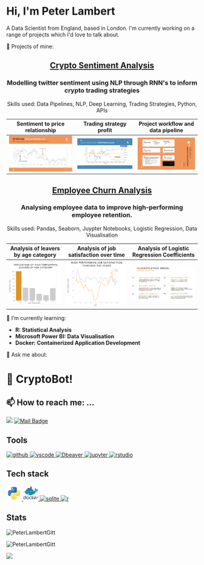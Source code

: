 # Hi, I'm Peter Lambert

A Data Scientist from England, based in London. I'm currently working on a range of projects which I'd love to talk about.


🔭 Projects of mine: 

 ## <p align="center"><strong> [Crypto Sentiment Analysis](https://github.com/PeterLambertGitt/crypto_2) </strong></p>

### <p align="center"> Modelling twitter sentiment using NLP through RNN's to inform crypto trading strategies </p>

<p align="center">Skills used: Data Pipelines, NLP, Deep Learning, Trading Strategies, Python, APIs </p>

Sentiment to price relationship|  Trading strategy profit          |  Project workflow and data pipeline            
:-------------------------:|:-------------------------:|:-------------------------:
![Alt text](crypto1.png)  |  ![Alt text](crypto4.png)|  ![Alt text](crypto2.png)

## <p align="center"><strong> [Employee Churn Analysis](https://github.com/PeterLambertGitt/employee_churn) </strong></p>

### <p align="center"> Analysing employee data to improve high-performing employee retention. </p>

<p align="center"> Skills used: Pandas, Seaborn, Juypter Notebooks, Logistic Regression, Data Visualisation </p>

Analysis of leavers by age category           |  Analysis of job satisfaction over time          |  Analysis of Logistic Regression Coefficients                    
:-------------------------:|:-------------------------:|:-------------------------:
![Alt text](data_vis_1.png)  |  ![Alt text](data_vis_2.png)|  ![Alt text](log_reg_1.png)


🌱 I’m currently learning:
- <strong> R: Statistical Analysis </strong>
- <strong> Microsoft Power BI: Data Visualisation </strong>
- <strong> Docker: Containerized Application Development </strong>
 
💬 Ask me about:
# 🤖 CryptoBot!


## 📫 How to reach me: ...
[![](https://img.shields.io/badge/-Linkedin-blue?style=flat&logo=Linkedin&logoColor=white&link=mailto:eryajf@163.com)](https://www.linkedin.com/in/peter-lambert-13884a180/)
[![Mail Badge](https://img.shields.io/badge/-Email-c14438?style=flat&logo=Microsoft&logoColor=white&link=mailto:eryajf@163.com)](mailto:peter_lambert@hotmail.co.uk)


## Tools

<a href="https://github.com" target="_blank"> <img src="https://cdn.jsdelivr.net/gh/devicons/devicon/icons/github/github-original.svg" alt="github" width="40" height="40"/> </a> <a href="https://code.visualstudio.com/" target="_blank"> <img src="https://cdn.jsdelivr.net/gh/devicons/devicon/icons/vscode/vscode-original.svg" alt="vscode" width="40" height="40"/> </a> <a href="https://dbeaver.io/" target="_blank"> <img src="https://dbeaver.io/wp-content/uploads/2015/09/beaver-head.png" alt="Dbeaver" width="40" height="40"/> </a> <a href="https://jupyter.org/" target="_blank"> <img src="https://encrypted-tbn0.gstatic.com/images?q=tbn:ANd9GcRraFUfRlG_w1Qaw2Do8dC0NeJVf-nd00Xte7BB2gOgCL1sS-nAJTprL_rtTrBHdq3i-ZQ&usqp=CAU" alt="jupyter" width="40" height="40"/> </a> <a href="https://posit.co/" target="_blank" rel="noreferrer"> <img src="https://encrypted-tbn0.gstatic.com/images?q=tbn:ANd9GcTRhQO9egrGYBVnSheuuOUrKx4jYTVZ9sWqNQ&usqp=CAU" alt="rstudio" width="40" height="40"/> </a> 

## Tech stack
<a href="https://www.python.org" target="_blank" rel="noreferrer"> <img src="https://raw.githubusercontent.com/devicons/devicon/master/icons/python/python-original.svg" alt="python" width="40" height="40"/> </a> <a href="https://www.docker.com/" target="_blank" rel="noreferrer"> <img src="https://raw.githubusercontent.com/devicons/devicon/master/icons/docker/docker-original-wordmark.svg" alt="docker" width="40" height="40"/> </a> <a href="https://sqlite.org/index.html" target="_blank" rel="noreferrer"> <img src="https://sqlite.org/images/sqlite370_banner.gif" alt="sqlite" width="80" height="40"/> </a> <a href="https://www.r-project.org/" target="_blank" rel="noreferrer"> <img src="https://www.r-project.org/Rlogo.png" alt="r" width="40" height="40"/> </a> 

## Stats

<p><img src="https://github-readme-stats.vercel.app/api?username=PeterLambertGitt&theme=material-palenight&hide_border=false&include_all_commits=false&count_private=false" alt="PeterLambertGitt" /></p>
<p><img src="https://github-readme-streak-stats.herokuapp.com/?user=PeterLambertGitt&theme=material-palenight&hide_border=false" alt="PeterLambertGitt" /></p>

![](https://github-profile-trophy.vercel.app/?username=PeterLambertGitt&theme=dracula&no-frame=false&no-bg=false&margin-w=4)


<!--
**PeterLambertGitt/my-profile** is a ✨ _special_ ✨ repository because its `README.md` (this file) appears on your GitHub profile.

Here are some ideas to get you started:


-->
